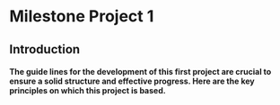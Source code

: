 # **Milestone Project 1**
## __Introduction__

####  The guide lines for the development of this first project are crucial to ensure a solid structure and effective progress. Here are the key principles on which this project is based.


  
